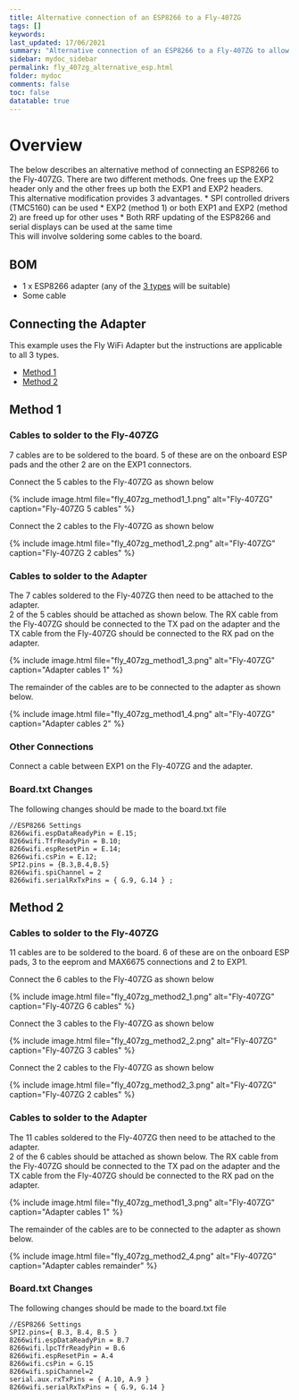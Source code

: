 ```yaml
---
title: Alternative connection of an ESP8266 to a Fly-407ZG
tags: []
keywords: 
last_updated: 17/06/2021
summary: "Alternative connection of an ESP8266 to a Fly-407ZG to allow SPI controlled drivers to be installed"
sidebar: mydoc_sidebar
permalink: fly_407zg_alternative_esp.html
folder: mydoc
comments: false
toc: false
datatable: true 
---
```


# Overview

The below describes an alternative method of connecting an ESP8266 to the Fly-407ZG.
There are two different methods. One frees up the EXP2 header only and the other frees up both the EXP1 and EXP2 headers.  
This alternative modification provides 3 advantages.
    * SPI controlled drivers (TMC5160) can be used
    * EXP2 (method 1) or both EXP1 and EXP2 (method 2) are freed up for other uses
    * Both RRF updating of the ESP8266 and serial displays can be used at the same time  
This will involve soldering some cables to the board.  
  
## BOM

* 1 x ESP8266 adapter (any of the [3 types](/adapters.html) will be suitable)
* Some cable

## Connecting the Adapter

This example uses the Fly WiFi Adapter but the instructions are applicable to all 3 types.  

<ul id="profileTabs" class="nav nav-tabs">
    <li class="active"><a class="noCrossRef" href="#method1" data-toggle="tab">Method 1</a></li>
    <li><a class="noCrossRef" href="#method2" data-toggle="tab">Method 2</a></li>
    </ul>
  <div class="tab-content">
<div role="tabpanel" class="tab-pane active" id="method1" markdown="1">

## Method 1

### Cables to solder to the Fly-407ZG

7 cables are to be soldered to the board. 5 of these are on the onboard ESP pads and the other 2 are on the EXP1 connectors.  

Connect the 5 cables to the Fly-407ZG as shown below

{% include image.html file="fly_407zg_method1_1.png" alt="Fly-407ZG" caption="Fly-407ZG 5 cables" %}

Connect the 2 cables to the Fly-407ZG as shown below

{% include image.html file="fly_407zg_method1_2.png" alt="Fly-407ZG" caption="Fly-407ZG 2 cables" %}

### Cables to solder to the Adapter

The 7 cables soldered to the Fly-407ZG then need to be attached to the adapter.  
2 of the 5 cables should be attached as shown below. The RX cable from the Fly-407ZG should be connected to the TX pad on the adapter and the TX cable from the Fly-407ZG should be connected to the RX pad on the adapter.  

{% include image.html file="fly_407zg_method1_3.png" alt="Fly-407ZG" caption="Adapter cables 1" %}

The remainder of the cables are to be connected to the adapter as shown below.  

{% include image.html file="fly_407zg_method1_4.png" alt="Fly-407ZG" caption="Adapter cables 2" %}

### Other Connections

Connect a cable between EXP1 on the Fly-407ZG and the adapter.  

### Board.txt Changes

The following changes should be made to the board.txt file

```
//ESP8266 Settings
8266wifi.espDataReadyPin = E.15;
8266wifi.TfrReadyPin = B.10;
8266wifi.espResetPin = E.14;
8266wifi.csPin = E.12;
SPI2.pins = {B.3,B.4,B.5}
8266wifi.spiChannel = 2
8266wifi.serialRxTxPins = { G.9, G.14 } ;
```

</div>

<div role="tabpanel" class="tab-pane" id="method2" markdown="1">

## Method 2

### Cables to solder to the Fly-407ZG

11 cables are to be soldered to the board. 6 of these are on the onboard ESP pads, 3 to the eeprom and MAX6675 connections and 2 to EXP1.  

Connect the 6 cables to the Fly-407ZG as shown below

{% include image.html file="fly_407zg_method2_1.png" alt="Fly-407ZG" caption="Fly-407ZG 6 cables" %}

Connect the 3 cables to the Fly-407ZG as shown below

{% include image.html file="fly_407zg_method2_2.png" alt="Fly-407ZG" caption="Fly-407ZG 3 cables" %}

Connect the 2 cables to the Fly-407ZG as shown below

{% include image.html file="fly_407zg_method2_3.png" alt="Fly-407ZG" caption="Fly-407ZG 2 cables" %}

### Cables to solder to the Adapter

The 11 cables soldered to the Fly-407ZG then need to be attached to the adapter.  
2 of the 6 cables should be attached as shown below. The RX cable from the Fly-407ZG should be connected to the TX pad on the adapter and the TX cable from the Fly-407ZG should be connected to the RX pad on the adapter.  

{% include image.html file="fly_407zg_method1_3.png" alt="Fly-407ZG" caption="Adapter cables 1" %}

The remainder of the cables are to be connected to the adapter as shown below.  

{% include image.html file="fly_407zg_method2_4.png" alt="Fly-407ZG" caption="Adapter cables remainder" %}

### Board.txt Changes

The following changes should be made to the board.txt file

```
//ESP8266 Settings
SPI2.pins={ B.3, B.4, B.5 }
8266wifi.espDataReadyPin = B.7
8266wifi.lpcTfrReadyPin = B.6
8266wifi.espResetPin = A.4
8266wifi.csPin = G.15
8266wifi.spiChannel=2
serial.aux.rxTxPins = { A.10, A.9 }
8266wifi.serialRxTxPins = { G.9, G.14 }
```

</div>

</div>